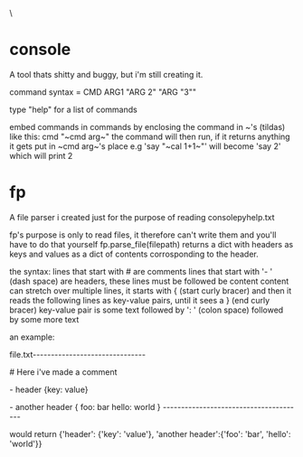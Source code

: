 \


# console
A tool thats shitty and buggy, but i'm still creating it.

command syntax = CMD ARG1 "ARG 2" "ARG \"3\""

type "help" for a list of commands

embed commands in commands by enclosing the command in ~'s (tildas) like this: cmd "~cmd arg~"
the command will then run, if it returns anything it gets put in ~cmd arg~'s place
e.g 'say "~cal 1+1~"' will become 'say 2' which will print 2

# fp
A file parser i created just for the purpose of reading consolepyhelp.txt

fp's purpose is only to read files, it therefore can't write them and you'll have to do that yourself
fp.parse_file(filepath) returns a dict with headers as keys and values as a dict of contents corrosponding to the header.

the syntax:
lines that start with # are comments
lines that start with '- ' (dash space) are headers, these lines must be followed be content
content can stretch over multiple lines, it starts with { (start curly bracer) and then it reads the following lines as key-value pairs, until it sees a } (end curly bracer)
key-value pair is some text followed by ': ' (colon space) followed by some more text

an example:

file.txt-------------------------------

\# Here i've made a comment

\- header
\{key: value}

\- another header
\{
foo: bar
hello: world
\}
\---------------------------------------

would return
\{'header': {'key': 'value'}, 'another header':{'foo': 'bar', 'hello': 'world'}}

